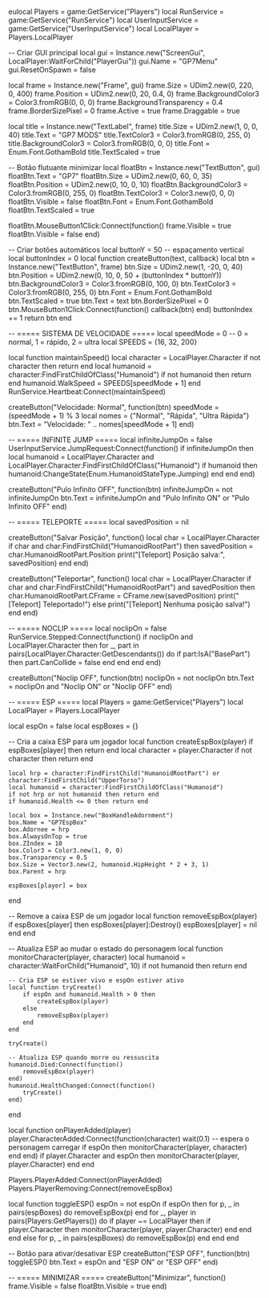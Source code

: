 eulocal Players = game:GetService("Players")
local RunService = game:GetService("RunService")
local UserInputService = game:GetService("UserInputService")
local LocalPlayer = Players.LocalPlayer

-- Criar GUI principal
local gui = Instance.new("ScreenGui", LocalPlayer:WaitForChild("PlayerGui"))
gui.Name = "GP7Menu"
gui.ResetOnSpawn = false

local frame = Instance.new("Frame", gui)
frame.Size = UDim2.new(0, 220, 0, 400)
frame.Position = UDim2.new(0, 20, 0.4, 0)
frame.BackgroundColor3 = Color3.fromRGB(0, 0, 0)
frame.BackgroundTransparency = 0.4
frame.BorderSizePixel = 0
frame.Active = true
frame.Draggable = true

local title = Instance.new("TextLabel", frame)
title.Size = UDim2.new(1, 0, 0, 40)
title.Text = "GP7 MODS"
title.TextColor3 = Color3.fromRGB(0, 255, 0)
title.BackgroundColor3 = Color3.fromRGB(0, 0, 0)
title.Font = Enum.Font.GothamBold
title.TextScaled = true

-- Botão flutuante minimizar
local floatBtn = Instance.new("TextButton", gui)
floatBtn.Text = "GP7"
floatBtn.Size = UDim2.new(0, 60, 0, 35)
floatBtn.Position = UDim2.new(0, 10, 0, 10)
floatBtn.BackgroundColor3 = Color3.fromRGB(0, 255, 0)
floatBtn.TextColor3 = Color3.new(0, 0, 0)
floatBtn.Visible = false
floatBtn.Font = Enum.Font.GothamBold
floatBtn.TextScaled = true

floatBtn.MouseButton1Click:Connect(function()
    frame.Visible = true
    floatBtn.Visible = false
end)

-- Criar botões automáticos
local buttonY = 50 -- espaçamento vertical
local buttonIndex = 0
local function createButton(text, callback)
    local btn = Instance.new("TextButton", frame)
    btn.Size = UDim2.new(1, -20, 0, 40)
    btn.Position = UDim2.new(0, 10, 0, 50 + (buttonIndex * buttonY))
    btn.BackgroundColor3 = Color3.fromRGB(0, 100, 0)
    btn.TextColor3 = Color3.fromRGB(0, 255, 0)
    btn.Font = Enum.Font.GothamBold
    btn.TextScaled = true
    btn.Text = text
    btn.BorderSizePixel = 0
    btn.MouseButton1Click:Connect(function()
        callback(btn)
    end)
    buttonIndex += 1
    return btn
end

-- ===== SISTEMA DE VELOCIDADE =====
local speedMode = 0 -- 0 = normal, 1 = rápido, 2 = ultra
local SPEEDS = {16, 32, 200}

local function maintainSpeed()
    local character = LocalPlayer.Character
    if not character then return end
    local humanoid = character:FindFirstChildOfClass("Humanoid")
    if not humanoid then return end
    humanoid.WalkSpeed = SPEEDS[speedMode + 1]
end
RunService.Heartbeat:Connect(maintainSpeed)

createButton("Velocidade: Normal", function(btn)
    speedMode = (speedMode + 1) % 3
    local nomes = {"Normal", "Rápida", "Ultra Rápida"}
    btn.Text = "Velocidade: " .. nomes[speedMode + 1]
end)

-- ===== INFINITE JUMP =====
local infiniteJumpOn = false
UserInputService.JumpRequest:Connect(function()
    if infiniteJumpOn then
        local humanoid = LocalPlayer.Character and LocalPlayer.Character:FindFirstChildOfClass("Humanoid")
        if humanoid then
            humanoid:ChangeState(Enum.HumanoidStateType.Jumping)
        end
    end
end)

createButton("Pulo Infinito OFF", function(btn)
    infiniteJumpOn = not infiniteJumpOn
    btn.Text = infiniteJumpOn and "Pulo Infinito ON" or "Pulo Infinito OFF"
end)

-- ===== TELEPORTE =====
local savedPosition = nil

createButton("Salvar Posição", function()
    local char = LocalPlayer.Character
    if char and char:FindFirstChild("HumanoidRootPart") then
        savedPosition = char.HumanoidRootPart.Position
        print("[Teleport] Posição salva:", savedPosition)
    end
end)

createButton("Teleportar", function()
    local char = LocalPlayer.Character
    if char and char:FindFirstChild("HumanoidRootPart") and savedPosition then
        char.HumanoidRootPart.CFrame = CFrame.new(savedPosition)
        print("[Teleport] Teleportado!")
    else
        print("[Teleport] Nenhuma posição salva!")
    end
end)

-- ===== NOCLIP =====
local noclipOn = false
RunService.Stepped:Connect(function()
    if noclipOn and LocalPlayer.Character then
        for _, part in pairs(LocalPlayer.Character:GetDescendants()) do
            if part:IsA("BasePart") then
                part.CanCollide = false
            end
        end
    end
end)

createButton("Noclip OFF", function(btn)
    noclipOn = not noclipOn
    btn.Text = noclipOn and "Noclip ON" or "Noclip OFF"
end)

-- ===== ESP =====
local Players = game:GetService("Players")
local LocalPlayer = Players.LocalPlayer

local espOn = false
local espBoxes = {}

-- Cria a caixa ESP para um jogador
local function createEspBox(player)
    if espBoxes[player] then return end
    local character = player.Character
    if not character then return end

    local hrp = character:FindFirstChild("HumanoidRootPart") or character:FindFirstChild("UpperTorso")
    local humanoid = character:FindFirstChildOfClass("Humanoid")
    if not hrp or not humanoid then return end
    if humanoid.Health <= 0 then return end

    local box = Instance.new("BoxHandleAdornment")
    box.Name = "GP7EspBox"
    box.Adornee = hrp
    box.AlwaysOnTop = true
    box.ZIndex = 10
    box.Color3 = Color3.new(1, 0, 0)
    box.Transparency = 0.5
    box.Size = Vector3.new(2, humanoid.HipHeight * 2 + 3, 1)
    box.Parent = hrp

    espBoxes[player] = box
end

-- Remove a caixa ESP de um jogador
local function removeEspBox(player)
    if espBoxes[player] then
        espBoxes[player]:Destroy()
        espBoxes[player] = nil
    end
end

-- Atualiza ESP ao mudar o estado do personagem
local function monitorCharacter(player, character)
    local humanoid = character:WaitForChild("Humanoid", 10)
    if not humanoid then return end

    -- Cria ESP se estiver vivo e espOn estiver ativo
    local function tryCreate()
        if espOn and humanoid.Health > 0 then
            createEspBox(player)
        else
            removeEspBox(player)
        end
    end

    tryCreate()

    -- Atualiza ESP quando morre ou ressuscita
    humanoid.Died:Connect(function()
        removeEspBox(player)
    end)
    humanoid.HealthChanged:Connect(function()
        tryCreate()
    end)
end

local function onPlayerAdded(player)
    player.CharacterAdded:Connect(function(character)
        wait(0.1) -- espera o personagem carregar
        if espOn then
            monitorCharacter(player, character)
        end
    end)
    if player.Character and espOn then
        monitorCharacter(player, player.Character)
    end
end

Players.PlayerAdded:Connect(onPlayerAdded)
Players.PlayerRemoving:Connect(removeEspBox)

local function toggleESP()
    espOn = not espOn
    if espOn then
        for p, _ in pairs(espBoxes) do
            removeEspBox(p)
        end
        for _, player in pairs(Players:GetPlayers()) do
            if player ~= LocalPlayer then
                if player.Character then
                    monitorCharacter(player, player.Character)
                end
            end
        end
    else
        for p, _ in pairs(espBoxes) do
            removeEspBox(p)
        end
    end
end

-- Botão para ativar/desativar ESP
createButton("ESP OFF", function(btn)
    toggleESP()
    btn.Text = espOn and "ESP ON" or "ESP OFF"
end)
 
-- ===== MINIMIZAR =====
createButton("Minimizar", function()
    frame.Visible = false
    floatBtn.Visible = true
end)